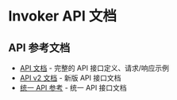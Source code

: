 # Invoker API 文档

## API 参考文档

- [API 文档](api-reference-zh.md) - 完整的 API 接口定义、请求/响应示例
- [API v2 文档](api-reference-v2-zh.md) - 新版 API 接口文档  
- [统一 API 参考](unified-api-reference-zh.md) - 统一 API 接口文档